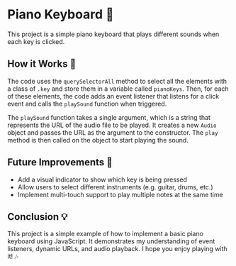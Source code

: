 Piano Keyboard 🎹
=================

This project is a simple piano keyboard that plays different sounds when each key is clicked.

How it Works 🤔
---------------

The code uses the `querySelectorAll` method to select all the elements with a class of `.key` and store them in a variable called `pianoKeys`. 
Then, for each of these elements, the code adds an event listener that listens for a click event and calls the `playSound` function when triggered.

The `playSound` function takes a single argument, which is a string that represents the URL of the audio file to be played. 
It creates a new `Audio` object and passes the URL as the argument to the constructor. 
The `play` method is then called on the object to start playing the sound.

Future Improvements 🚀
----------------------

-   Add a visual indicator to show which key is being pressed
-   Allow users to select different instruments (e.g. guitar, drums, etc.)
-   Implement multi-touch support to play multiple notes at the same time

Conclusion 💡
-------------

This project is a simple example of how to implement a basic piano keyboard using JavaScript. It demonstrates my understanding of event listeners, dynamic URLs, and audio playback. I hope you enjoy playing with it! 🎶
